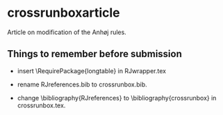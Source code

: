 # crossrunboxarticle
Article on modification of the Anhøj rules.

## Things to remember before submission

* insert \RequirePackage{longtable} in RJwrapper.tex

* rename RJreferences.bib to crossrunbox.bib.

* change \bibliography{RJreferences} to \bibliography{crossrunbox} in crossrunbox.tex.
